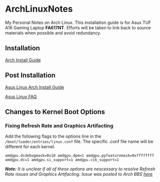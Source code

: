 # ArchLinuxNotes
My Personal Notes on Arch Linux. This installation guide is for Asus TUF A16 Gaming Laptop **FA617NT**. Efforts will be taken to link back to source materials when possible and avoid redundancy. 

## Installation
[Arch Install Guide](https://wiki.archlinux.org/title/Installation_guide)

## Post Installation
[Asus Linux Arch Install Guide](https://asus-linux.org/guides/arch-guide/)

[Asus Linux FAQ](https://asus-linux.org/faq/)

## Changes to Kernel Boot Options
### Fixing Refresh Rate and Graphics Artifacting
Add the following flags to the options line in the `/boot/loader/entries/linux.conf` file. The specific .conf file name will be different for each kernel. 

`amdgpu.dcdebugmask=0x10 amdgpu.dpm=1 amdgpu.ppfeaturemask=0xffffffff amdgpu.dc=1 amdgpu.si_support=1 amdgpu.cik_support=1`

_**Note:** It is unclear if all of these options are nescessary to resolve Refresh Rate issues and Graphics Artifacting. Issue was posted to Arch BBS [here](https://bbs.archlinux.org/viewtopic.php?pid=2204967#p2204967)_


